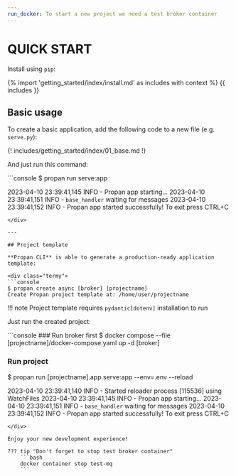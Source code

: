 ```yaml
---
run_docker: To start a new project we need a test broker container
---
```


# QUICK START

Install using `pip`:

{% import 'getting_started/index/install.md' as includes with context %}
{{ includes }}

## Basic usage

To create a basic application, add the following code to a new file (e.g. `serve.py`):

{! includes/getting_started/index/01_base.md !}

And just run this command:

<div class="termy">
```console
$ propan run serve:app

2023-04-10 23:39:41,145 INFO     - Propan app starting...
2023-04-10 23:39:41,151 INFO     - `base_handler` waiting for messages
2023-04-10 23:39:41,152 INFO     - Propan app started successfully! To exit press CTRL+C
```
</div>

---

## Project template

**Propan CLI** is able to generate a production-ready application template:

<div class="termy">
```console
$ propan create async [broker] [projectname]
Create Propan project template at: /home/user/projectname
```
</div>

!!! note
    Project template requires `pydantic[dotenv]` installation to run

Just run the created project:

<div class="termy">
```console
### Run broker first
$ docker compose --file [projectname]/docker-compose.yaml up -d [broker]

### Run project
$ propan run [projectname].app.serve:app --env=.env --reload

2023-04-10 23:39:41,140 INFO     - Started reloader process [115536] using WatchFiles
2023-04-10 23:39:41,145 INFO     - Propan app starting...
2023-04-10 23:39:41,151 INFO     - `base_handler` waiting for messages
2023-04-10 23:39:41,152 INFO     - Propan app started successfully! To exit press CTRL+C
```
</div>

Enjoy your new development experience!

??? tip "Don't forget to stop test broker container"
    ```bash
    docker container stop test-mq
    ```
